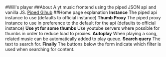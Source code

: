#Will's player
##About
A yt music frontend using the piped JSON api and vanilla JS.
[Piped Gihub](https://github.com/TeamPiped/Piped)
##Home page explanation
**Instance**
The piped api instance to use (defaults to official instance)
**Thumb Proxy**
The piped proxy instance to use in preference to the default for the api (defaults to official instance)
**Use yt for some thumbs**
Use youtube servers where possible for thumbs in order to reduce load to proxies.
**Autoplay**
When playing a song, related music can be automatically added to play queue.
**Search query**
The text to search for.
**Finally**
The buttons below the form indicate which filter is used when searching for content.